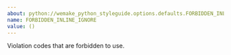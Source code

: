 ```yaml
---
about: python://wemake_python_styleguide.options.defaults.FORBIDDEN_INLINE_IGNORE
name: FORBIDDEN_INLINE_IGNORE
value: ()
---
```


Violation codes that are forbidden to use.